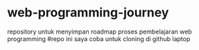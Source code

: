 # web-programming-journey
repository untuk menyimpan roadmap proses pembelajaran web programming
#repo ini saya coba untuk cloning di github laptop